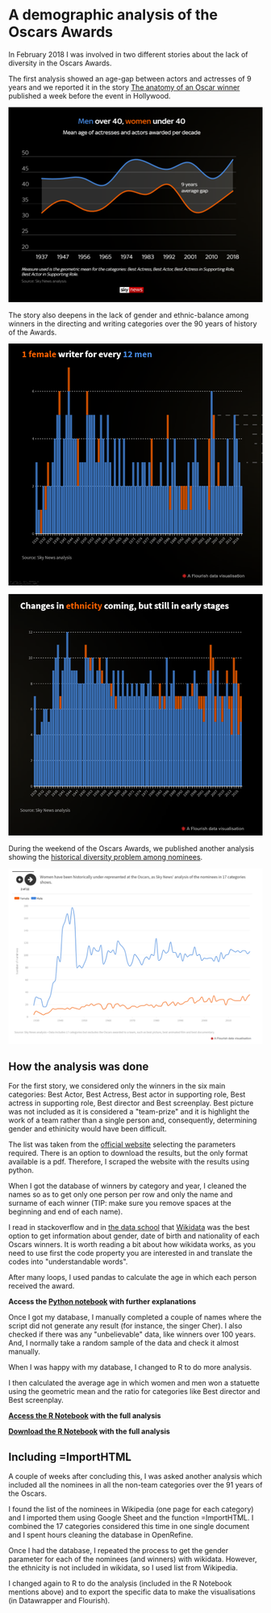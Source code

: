 # A demographic analysis of the Oscars Awards

In February 2018 I was involved in two different stories about the lack of diversity in the Oscars Awards. 

The first analysis showed an age-gap between actors and actresses of 9 years and we reported it in the story [The anatomy of an Oscar winner](https://news.sky.com/story/anatomy-of-an-oscar-winner-11635455) published a week before the event in Hollywood. 

![age-gap.PNG](https://github.com/Carmen-Aguilar/oscars_demographic/blob/master/age-gap.PNG)

The story also deepens in the lack of gender and ethnic-balance among winners in the directing and writing categories over the 90 years of history of the Awards.  

![writingfemale.PNG](https://github.com/Carmen-Aguilar/oscars_demographic/blob/master/writingfemale.PNG)

![ethnicity.PNG](https://github.com/Carmen-Aguilar/oscars_demographic/blob/master/ethnicity.PNG)

During the weekend of the Oscars Awards, we published another analysis showing the [historical diversity problem among nominees](https://news.sky.com/story/the-oscars-and-the-problem-with-diversity-11644969). 

![genderhistoric.PNG](https://github.com/Carmen-Aguilar/oscars_demographic/blob/master/genderhistoric.PNG)

## How the analysis was done

For the first story, we considered only the winners in the six main categories: Best Actor, Best Actress, Best actor in supporting role, Best actress in supporting role, Best director and Best screenplay. Best picture was not included as it is considered a "team-prize" and it is highlight the work of a team rather than a single person and, consequently, determining gender and ethinicity would have been difficult. 

The list was taken from the [official website](http://awardsdatabase.oscars.org/) selecting the parameters required. There is an option to download the results, but the only format available is a pdf. Therefore, I scraped the website with the results using python. 

When I got the database of winners by category and year, I cleaned the names so as to get only one person per row and only the name and surname of each winner (TIP: make sure you remove spaces at the beginning and end of each name). 

I read in stackoverflow and in [the data school](https://www.thedataschool.co.uk/rachel-costa/scraping-wikipedia/) that [Wikidata](https://www.wikidata.org/wiki/Wikidata:Main_Page) was the best option to get information about gender, date of birth and nationality of each Oscars winners. It is worth reading a bit about how wikidata works, as you need to use first the code property you are interested in and translate the codes into "understandable words".

After many loops, I used pandas to calculate the age in which each person received the award. 

<strong>Access the [Python notebook](https://github.com/Carmen-Aguilar/oscars_demographic/blob/master/OscarsAwards.ipynb) with further explanations</strong>

Once I got my database, I manually completed a couple of names where the script did not generate any result (for instance, the singer Cher). I also checked if there was any "unbelievable" data, like winners over 100 years. And, I normally take a random sample of the data and check it almost manually. 

When I was happy with my database, I changed to R to do more analysis. 

I then calculated the average age in which women and men won a statuette using the geometric mean and the ratio for categories like Best director and Best screenplay. 

<strong>[Access the R Notebook](http://rpubs.com/Carmen_Aguilar/Oscars-demographic) with the full analysis</strong>

<strong>[Download the R Notebook](https://github.com/Carmen-Aguilar/oscars_demographic/blob/master/oscarsanalysis.Rmd) with the full analysis</strong>

## Including =ImportHTML

A couple of weeks after concluding this, I was asked another analysis which included all the nominees in all the non-team categories over the 91 years of the Oscars. 

I found the list of the nominees in Wikipedia (one page for each category) and I imported them using Google Sheet and the function =ImportHTML. I combined the 17 categories considered this time in one single document and I spent hours cleaning the database in OpenRefine. 

Once I had the database, I repeated the process to get the gender parameter for each of the nominees (and winners) with wikidata. However, the ethnicity is not included in wikidata, so I used list from Wikipedia. 

I changed again to R to do the analysis (included in the R Notebook mentions above) and to export the specific data to make the visualisations (in Datawrapper and Flourish).
